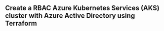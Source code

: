 ## Create a RBAC Azure Kubernetes Services (AKS) cluster with Azure Active Directory using Terraform